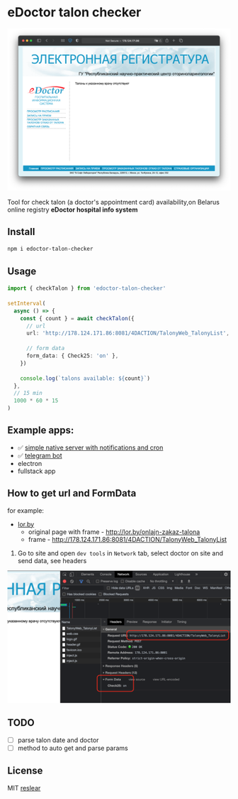 # eDoctor talon checker

![](docs/main.png)

Tool for check talon (a doctor's appointment card) availability,on Belarus online registry **eDoctor hospital info system**

## Install

```bash
npm i edoctor-talon-checker
```

## Usage

```ts
import { checkTalon } from 'edoctor-talon-checker'

setInterval(
  async () => {
    const { count } = await checkTalon({
      // url
      url: 'http://178.124.171.86:8081/4DACTION/TalonyWeb_TalonyList',

      // form data
      form_data: { Check25: 'on' },
    })

    console.log(`talons available: ${count}`)
  },
  // 15 min
  1000 * 60 * 15
)
```

## Example apps:

- ✅ [simple native server with notifications and cron](https://github.com/reslear/edoctor-talon-checker/tree/main/apps/native)
- ✅ [telegram bot](https://github.com/reslear/edoctor-talon-checker/tree/main/apps/telegram-bot)
- electron
- fullstack app

## How to get url and FormData

for example:

- [lor.by](https://lor.by)
  - original page with frame - http://lor.by/onlajn-zakaz-talona
  - frame - http://178.124.171.86:8081/4DACTION/TalonyWeb_TalonyList

1. Go to site and open `dev tools` in `Network` tab, select doctor on site and send data, see headers

![](docs/devtools.png)

## TODO

- [ ] parse talon date and doctor
- [ ] method to auto get and parse params

## License

MIT [reslear](https://github.com/reslear)
